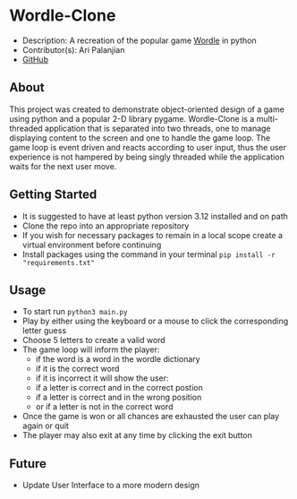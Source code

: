 # Wordle-Clone
- Description: A recreation of the popular game [Wordle](https://wordlegame.org/about) in python
- Contributor(s): Ari Palanjian
- [GitHub](https://github.com/aripalanjian/PLs-Proj-2.git)
## About
This project was created to demonstrate object-oriented design of a game using python and a popular 2-D
library pygame. Wordle-Clone is a multi-threaded application that is separated into two threads, one to manage 
displaying content to the screen and one to handle the game loop. The game loop is event driven and reacts according
 to user input, thus the user experience is not hampered by being singly threaded while the application waits for the next user move.
## Getting Started
- It is suggested to have at least python version 3.12 installed and on path
- Clone the repo into an appropriate repository
- If you wish for necessary packages to remain in a local scope create a virtual environment before continuing
- Install packages using the command in your terminal ```pip install -r "requirements.txt"```
## Usage
- To start run ```python3 main.py```
- Play by either using the keyboard or a mouse to click the corresponding letter guess
- Choose 5 letters to create a valid word
- The game loop will inform the player:
  -  if the word is a word in the wordle dictionary
  -  if it is the correct word
  -  if it is incorrect it will show the user:
    - if a letter is correct and in the correct postion
    - if a letter is correct and in the wrong position
    - or if a letter is not in the correct word
- Once the game is won or all chances are exhausted the user can play again or quit
- The player may also exit at any time by clicking the exit button

## Future
- Update User Interface to a more modern design
